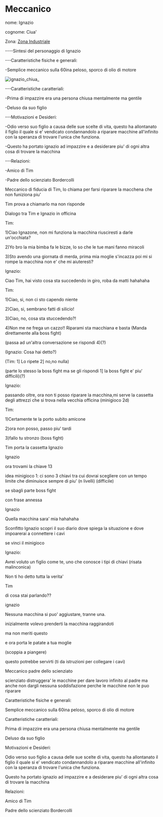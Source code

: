 # Meccanico 

nome: Ignazio

cognome: Ciua'


Zona:  [Zona Industriale](../Zone/Zona%20Industriale.md)


----Sintesi del personaggio di Ignazio

---Caratteristiche fisiche e generali:

-Semplice meccanico sulla 60ina peloso, sporco di olio di motore

![ignazio_chiua_](https://github.com/user-attachments/assets/f571d18c-30ec-4da0-9db6-63417b4dc62c)





---Caratteristiche caratteriali:

-Prima di impazzire era una persona chiusa mentalmente ma gentile

-Deluso da suo figlio



---Motivazioni e Desideri:

-Odio verso suo figlio a causa delle sue scelte di vita, questo ha allontanato il figlio il quale si e' vendicato condannandolo a riparare macchine all'infinito con la speranza di trovare l'unica che funziona.

-Questo ha portato ignazio ad impazzire e a desiderare piu' di ogni altra cosa di trovare la macchina



---Relazioni:

-Amico di Tim

-Padre dello scienziato Bordercolli








Meccanico di fiducia di Tim, lo chiama per farsi riparare la macchena che non funiziona piu'

Tim prova a chiamarlo ma non risponde


Dialogo tra Tim e Ignazio in officina 


Tim: 

1)Ciao Ignazone, non mi funziona la macchina riusciresti a darle un'occhiata?

2)Yo bro la mia bimba fa le bizze, lo so che le tue mani fanno miracoli

3)Sto avendo una giornata di merda, prima mia moglie s'incazza poi mi si rompe la macchina non e' che mi aiuteresti?

Ignazio: 

Ciao Tim, hai visto cosa  sta succedendo in giro, roba da matti hahahaha

Tim:

1)Ciao, si, non ci sto capendo niente

2)Ciao, si, sembrano fatti di silicio!

3)Ciao, no, cosa sta stuccedendo?!

4)Non me ne frega un cazzo!! Riparami sta macchiana e basta (Manda direttamente alla boss fight)

(passa ad un'altra conversazione se rispondi 4)(?)

(Ignazio: Cosa hai detto?)

(Tim:
1] Lo ripete
2] no,no nulla)

(parte lo stesso la boss fight ma se gli rispondi 1] la boss fight e' piu' difficili)(?)







Ignazio:

passando oltre, ora non ti posso riparare la macchina,mi serve la cassetta degli attrezzi che si trova nella vecchia officina (minigioco 2d)

Tim:

1)Certamente te la porto subito amicone

2)ora non posso, passo piu' tardi

3)fallo tu stronzo (boss fight)

Tim porta la cassetta Ignazio

Ignazio 

ora trovami la chiave 13

idea minigioco 1:  ci sono 3 chiavi tra cui dovrai scegliere con un tempo limite che diminuisce sempre di piu' (n livelli) (difficile)


se sbagli parte boss fight

con frase annessa 

Ignazio

Quella macchina sara' mia hahahaha 

Sconfitto Ignazio scopri il suo diario dove spiega la situazione e dove impoarerai a connettere i cavi


se vinci il minigioco

Ignazio:

Avrei voluto un figlio come te, uno che conosce i tipi di chiavi (risata malinconica) 

Non ti ho detto tutta la verita'

Tim

di cosa stai parlando??

ignazio

Nessuna macchina si puo' aggiustare, tranne una.

inizialmente volevo prenderti la macchina raggirandoti

ma non meriti questo 

e ora porta le patate a tua moglie

(scoppia a piangere)

questo potrebbe servirti (ti da istruzioni per collegare i cavi)








Meccanico padre dello scienziato 

scienziato distruggera' le macchine per dare lavoro infinito al padre ma anche non dargli nessuna soddisfazione perche le macchine non le puo riparare




Caratteristiche fisiche e generali:

Semplice meccanico sulla 60ina peloso, sporco di olio di motore



Caratteristiche caratteriali:

Prima di impazzire era una persona chiusa mentalmente ma gentile

Deluso da suo figlio



Motivazioni e Desideri:

Odio verso suo figlio a causa delle sue scelte di vita, questo ha allontanato il figlio il quale si e' vendicato condannandolo a riparare macchine all'infinito con la speranza di trovare l'unica che funziona.

Questo ha portato ignazio ad impazzire e a desiderare piu' di ogni altra cosa di trovare la macchina



Relazioni:

Amico di Tim

Padre dello scienziato Bordercolli








